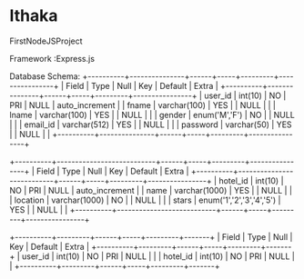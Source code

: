 # Ithaka
FirstNodeJSProject

Framework :Express.js

Database Schema:
+----------+---------------+------+-----+---------+----------------+
| Field    | Type          | Null | Key | Default | Extra          |
+----------+---------------+------+-----+---------+----------------+
| user_id  | int(10)       | NO   | PRI | NULL    | auto_increment |
| fname    | varchar(100)  | YES  |     | NULL    |                |
| lname    | varchar(100)  | YES  |     | NULL    |                |
| gender   | enum('M','F') | NO   |     | NULL    |                |
| email_id | varchar(512)  | YES  |     | NULL    |                |
| password | varchar(50)   | YES  |     | NULL    |                |
+----------+---------------+------+-----+---------+----------------+

+----------+---------------------------+------+-----+---------+----------------+
| Field    | Type                      | Null | Key | Default | Extra          |
+----------+---------------------------+------+-----+---------+----------------+
| hotel_id | int(10)                   | NO   | PRI | NULL    | auto_increment |
| name     | varchar(1000)             | YES  |     | NULL    |                |
| location | varchar(1000)             | NO   |     | NULL    |                |
| stars    | enum('1','2','3','4','5') | YES  |     | NULL    |                |
+----------+---------------------------+------+-----+---------+----------------+

+----------+---------+------+-----+---------+-------+
| Field    | Type    | Null | Key | Default | Extra |
+----------+---------+------+-----+---------+-------+
| user_id  | int(10) | NO   | PRI | NULL    |       |
| hotel_id | int(10) | NO   | PRI | NULL    |       |
+----------+---------+------+-----+---------+-------+
